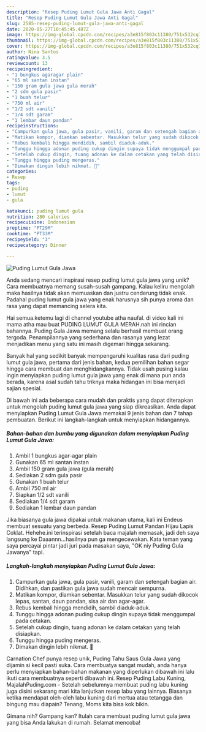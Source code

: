 ```yaml
---
description: "Resep Puding Lumut Gula Jawa Anti Gagal"
title: "Resep Puding Lumut Gula Jawa Anti Gagal"
slug: 2585-resep-puding-lumut-gula-jawa-anti-gagal
date: 2020-05-27T10:45:45.487Z
image: https://img-global.cpcdn.com/recipes/a3e815f803c11380/751x532cq70/puding-lumut-gula-jawa-foto-resep-utama.jpg
thumbnail: https://img-global.cpcdn.com/recipes/a3e815f803c11380/751x532cq70/puding-lumut-gula-jawa-foto-resep-utama.jpg
cover: https://img-global.cpcdn.com/recipes/a3e815f803c11380/751x532cq70/puding-lumut-gula-jawa-foto-resep-utama.jpg
author: Nina Santos
ratingvalue: 3.5
reviewcount: 13
recipeingredient:
- "1 bungkus agaragar plain"
- "65 ml santan instan"
- "150 gram gula jawa gula merah"
- "2 sdm gula pasir"
- "1 buah telur"
- "750 ml air"
- "1/2 sdt vanili"
- "1/4 sdt garam"
- "1 lembar daun pandan"
recipeinstructions:
- "Campurkan gula jawa, gula pasir, vanili, garam dan setengah bagian air. Didihkan, dan pastikan gula jawa sudah mencair sempurna."
- "Matikan kompor, diamkan sebentar. Masukkan telur yang sudah dikocok lepas, santan, daun pandan, sisa air dan agar-agar."
- "Rebus kembali hingga mendidih, sambil diaduk-aduk."
- "Tunggu hingga adonan puding cukup dingin supaya tidak menggumpal pada cetakan."
- "Setelah cukup dingin, tuang adonan ke dalam cetakan yang telah disiapkan."
- "Tunggu hingga puding mengeras."
- "Dimakan dingin lebih nikmat. 🥰"
categories:
- Resep
tags:
- puding
- lumut
- gula

katakunci: puding lumut gula 
nutrition: 280 calories
recipecuisine: Indonesian
preptime: "PT29M"
cooktime: "PT33M"
recipeyield: "3"
recipecategory: Dinner

---
```



![Puding Lumut Gula Jawa](https://img-global.cpcdn.com/recipes/a3e815f803c11380/751x532cq70/puding-lumut-gula-jawa-foto-resep-utama.jpg)

Anda sedang mencari inspirasi resep puding lumut gula jawa yang unik? Cara membuatnya memang susah-susah gampang. Kalau keliru mengolah maka hasilnya tidak akan memuaskan dan justru cenderung tidak enak. Padahal puding lumut gula jawa yang enak harusnya sih punya aroma dan rasa yang dapat memancing selera kita.

Hai semua.ketemu lagi di channel youtube atha naufal. di video kali ini mama atha mau buat PUDING LUMUT GULA MERAH.nah ini rincian bahannya. Puding Gula Jawa memang selalu berhasil membuat orang tergoda. Penampilannya yang sederhana dan rasanya yang lezat menjadikan menu yang satu ini masih digemari hingga sekarang.

Banyak hal yang sedikit banyak mempengaruhi kualitas rasa dari puding lumut gula jawa, pertama dari jenis bahan, kedua pemilihan bahan segar hingga cara membuat dan menghidangkannya. Tidak usah pusing kalau ingin menyiapkan puding lumut gula jawa yang enak di mana pun anda berada, karena asal sudah tahu triknya maka hidangan ini bisa menjadi sajian spesial.


Di bawah ini ada beberapa cara mudah dan praktis yang dapat diterapkan untuk mengolah puding lumut gula jawa yang siap dikreasikan. Anda dapat menyiapkan Puding Lumut Gula Jawa memakai 9 jenis bahan dan 7 tahap pembuatan. Berikut ini langkah-langkah untuk menyiapkan hidangannya.

<!--inarticleads1-->

##### Bahan-bahan dan bumbu yang digunakan dalam menyiapkan Puding Lumut Gula Jawa:

1. Ambil 1 bungkus agar-agar plain
1. Gunakan 65 ml santan instan
1. Ambil 150 gram gula jawa (gula merah)
1. Sediakan 2 sdm gula pasir
1. Gunakan 1 buah telur
1. Ambil 750 ml air
1. Siapkan 1/2 sdt vanili
1. Sediakan 1/4 sdt garam
1. Sediakan 1 lembar daun pandan


Jika biasanya gula jawa dipakai untuk makanan utama, kali ini Endeus membuat sesuatu yang berbeda. Resep Puding Lumut Pandan Hijau Lapis Coklat. Hehehe.ini terinspirasi setelah baca majalah memasak, jadi deh saya langsung ke Daaannn…hasilnya pun ga mengecewakan. Kata teman yang saya percayai pintar jadi juri pada masakan saya, &#34;OK niy Puding Gula Jawanya&#34; tapi. 

<!--inarticleads2-->

##### Langkah-langkah menyiapkan Puding Lumut Gula Jawa:

1. Campurkan gula jawa, gula pasir, vanili, garam dan setengah bagian air. Didihkan, dan pastikan gula jawa sudah mencair sempurna.
1. Matikan kompor, diamkan sebentar. Masukkan telur yang sudah dikocok lepas, santan, daun pandan, sisa air dan agar-agar.
1. Rebus kembali hingga mendidih, sambil diaduk-aduk.
1. Tunggu hingga adonan puding cukup dingin supaya tidak menggumpal pada cetakan.
1. Setelah cukup dingin, tuang adonan ke dalam cetakan yang telah disiapkan.
1. Tunggu hingga puding mengeras.
1. Dimakan dingin lebih nikmat. 🥰


Carnation Chef punya resep unik, Puding Tahu Saus Gula Jawa yang dijamin si kecil pasti suka. Cara membuatya sangat mudah, anda hanya perlu menyiapkan bahan-bahan makanan yang diperlukan dibawah ini lalu ikuti cara membuatnya seperti dibawah ini. Resep Puding Labu Kuning, MajalahPuding.com - Setelah sebelumnya membuat puding labu kuning juga disini sekarang mari kita lanjutkan resep labu yang lainnya. Biasanya ketika mendapat oleh-oleh labu kuning dari mertua atau tetangga dan bingung mau diapain? Tenang, Moms kita bisa kok bikin. 

Gimana nih? Gampang kan? Itulah cara membuat puding lumut gula jawa yang bisa Anda lakukan di rumah. Selamat mencoba!
